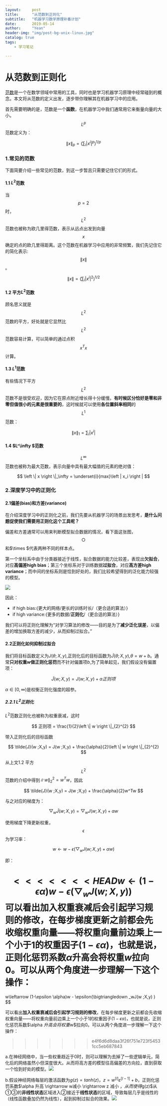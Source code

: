 ```yaml
---
layout:     post
title:      "从范数到正则化"
subtitle:   "机器学习数学原理补番计划"
date:       2019-05-14 
author:     "Yean"
header-img: "img/post-bg-unix-linux.jpg"
catalog: true
tags:
    - 学习笔记

---
```


# 从范数到正则化



[范数](https://zh.wikipedia.org/wiki/%E8%8C%83%E6%95%B0)是一个在数学领域中常用的工具，同时也是学习机器学习原理中经常碰到的概念。本文将从范数的定义出发，逐步带你理解其在机器学习中的应用。

首先需要明确的是，范数是一个**函数**，在机器学习中我们通常用它来衡量向量的大小。$$L^p​$$范数定义为：

$$
\left \| x \right \|_p = \left ( \sum_{i}\left | x^i \right |^p \right )^{1/p}
$$

### 1.常见的范数

下面简要介绍一些常见的范数，到这一步暂且只需要记住它们的形式。

#### 1.1 $L^2$范数

当$$p = 2$$时，$$L^2$$范数也被称为欧几里得范数，表示从远点出发到向量$$x$$确定的点的欧几里得距离。这个范数在机器学习中应用的非常频繁，我们先记住它的简化表示:$$\left \| x \right \|$$。

$$
\left \| x \right \| = \left ( \sum_{i}\left | x^i \right |^2 \right )^{1/2}
$$

#### 1.2 平方$L^2$范数

顾名思义就是$$L^2​$$范数的平方，好处就是它显然比$$L^2​$$范数容易计算，可以简单的通过点积$$x^Tx​$$计算。

#### 1.3 $L^1$范数

有些情况下平方$$L^2$$范数不是很受欢迎，因为它在原点附近增长得十分缓慢。**有时候区分恰好是零和非零但值很小的元素是很重要的**，这时候就可以使用**各位置斜率相同**的$$L^1$$范数：

$$
\left \| x \right \|_1 =   \sum_{i}\left | x^i \right |
$$

#### 1.4 $L^\infty $范数

$$L^\infty $$范数也被称为最大范数，表示向量中具有最大幅值的元素的绝对值：

$$
\left \| x \right \|_\infty  = \underset{i}{max}\left | x_i \right |
$$


### 2.深度学习中的正则化

#### 2.1偏差(bias)和方差(variance)

在介绍深度学习中的正则化之前，我们先要从机器学习的场景出发思考，**是什么问题促使我们需要用正则化这个工具呢？​**

偏差和方差通常可以用来判断模型拟合数据的情况，看下面这张图，$$\bigcirc $$和$\times $代表两种不同的样本点。

第一个坐标系中由于分类器接近于线性，拟合数据的能力比较差，表现出**欠拟合**，对应**高偏差high bias**；第三个坐标系对于训练数据**过拟合**，对应**高方差high variance**；而中间的坐标系则是恰到好处的，我们比较希望得到的泛化能力较强的模型。

![](https://upload-images.jianshu.io/upload_images/1083955-b10130b80ea9ae5a.PNG?imageMogr2/auto-orient/strip%7CimageView2/2/w/1240)

因此：

* if high bias:{更大的网络/更长的训练时长/（更合适的算法）}
* if high variance:{更多的数据/**正则化**/（更合适的算法）}

我们可以将正则化理解为“对学习算法的修改——目的是为了**减少泛化误差**，以偏差的增加换取方差的减少，从而抑制过拟合。”

#### 2.2正则化如何抑制过拟合

我们将目标函数定义为$J(\theta ;X,y)$,正则化后的目标函数为$\tilde{J}(\theta ;X,y)$,$\theta = w + b$。通常**只对权重$w$做正则化惩罚**而不针对偏置项$b$,为了简单起见，我们假设没有偏置项：

$$
\tilde{J}(w ;X,y) = J(w ;X,y) + \alpha 正则项
$$

$\alpha \in [0,\infty)$是权衡正则化强度的超参。

##### 2.2.1 $L^2$正则化

$L^2​$范数正则化也被称为权重衰减，这时

$$
正则项 = \frac{1}{2}\left \| w \right \|_{2}^{2}
$$

带入正则化后的目标函数

$$
\tilde{J}(w ;X,y) = J(w ;X,y) +  \frac{\alpha}{2}\left \| w \right \|_{2}^{2}
$$

从上文1.2 平方$$L^2​$$范数的介绍中得到$\left \| w \right \|_{2}^{2} = w^Tw​$，因此

$$
\tilde{J}(w ;X,y) = J(w ;X,y) +  \frac{\alpha}{2}w^Tw
$$

与之对应的梯度为：

$$
\bigtriangledown _w\tilde{J}(w ;X,y) = \bigtriangledown _wJ(w ;X,y) + \alpha w
$$

使用梯度下降更新权重，$$\epsilon $$为学习率：

$$
w\leftarrow w - \epsilon (\bigtriangledown _wJ(w ;X,y) + \alpha w)
$$

即：

$$
<<<<<<< HEAD
w\leftarrow (1-\epsilon \alpha)w -  \epsilon (\bigtriangledown _wJ(w ;X,y) )
$$
可以看出**加入权重衰减后会引起学习规则的修改**，在每步梯度更新之前都会先收缩权重向量——将权重向量前边乘上一个小于1的权重因子$(1-\epsilon \alpha)​$，也就是说，正则化惩罚系数$\alpha ​$升高会将权重$w​$拉向0。可以从两个角度进一步理解一下这个操作：
=======
w\leftarrow (1-\epsilon \alpha)w -  \epsilon(\bigtriangledown _wJ(w ;X,y) )
$$

可以看出**加入权重衰减后会引起学习规则的修改**，在每步梯度更新之前都会先收缩权重向量——将权重向量前边乘上一个小于1的权重因子$(1-\epsilon\alpha)$，也就是说，正则化惩罚系数$\alpha $升高会将权重$w$拉向0。可以从两个角度进一步理解一下这个操作：
>>>>>>> e4f6d6d8daa3f26f751e723f54531cc5eb687843

a.在神经网络中，当一些权重趋近于0时，则可以理解为去掉了一些逻辑单元，简化后的网络虽然小但深度很大。从而将高方差的模型往高偏差的方向拉，直到获取一个恰到好处的模型。![](https://upload-images.jianshu.io/upload_images/1083955-86856006464d63cc.PNG?imageMogr2/auto-orient/strip%7CimageView2/2/w/1240)

b.假设神经网络每层的激活函数为$g(z) = tanh(z)$，$z = w^{[l] }\varepsilon^{[l-1] }+b$，正则化惩罚系数$\alpha 升高 \rightarrow w减小 \rightarrow z 减小 $，从而使得$g(z)$从①③的**非线性状态**区域进入②接近于**线性状态**的区域，导致每层几乎是线性的（线性函数叠加仍然为线性），起到抑制过拟合的效果。![](https://upload-images.jianshu.io/upload_images/1083955-832fefa13ad08bc0.png?imageMogr2/auto-orient/strip%7CimageView2/2/w/1240)
